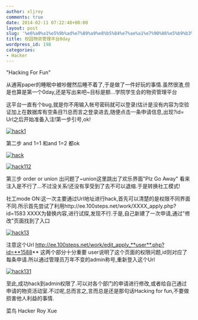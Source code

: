 ```yaml
---
author: xljroy
comments: true
date: 2014-02-11 07:22:48+00:00
layout: post
slug: '%e6%a0%a1%e5%9b%ad%e7%89%a9%e8%b5%84%e7%ae%a1%e7%90%86%e5%b9%b3%e5%8f%b00day'
title: 校园物资管理平台0day
wordpress_id: 198
categories:
- Hacker
---
```


"Hacking For Fun"

从通宵paper的睡眠中被吵醒然后睡不着了,于是做了一件好玩的事情.虽然很渣,但是也算是第一个0day,还是写出来吧~目标是额...学院学生会的物资管理平台

这平台一直有个bug,就是你不用输入帐号密码就可以登录(估计是没有内容为空验证加上在数据库有空条目?)总而言之登录进去,随便点击一条申请信息,出现?id= Url之后开始准备入注!第一步引号,ok!

[![hack1](http://royxue.me/wp-content/uploads/2014/02/hack1-300x183.jpg)](http://royxue.me/wp-content/uploads/2014/02/hack1.jpg)



第二步 and 1=1 和and 1=2 都ok

[![hack](http://royxue.me/wp-content/uploads/2014/02/hack-300x193.jpg)](http://royxue.me/wp-content/uploads/2014/02/hack.jpg)

[![hack112](http://royxue.me/wp-content/uploads/2014/02/hack112-300x150.jpg)](http://royxue.me/wp-content/uploads/2014/02/hack112.jpg)

第三步 order or union 出问题了~union这里跳出了欢乐界面"Plz Go Away" 看来注入是不行了...不过没关系!还没有享受到了去不可以退缩.于是转换社工模式!

社工mode ON:这一次主要通过Url地址进行hack,首先可以清楚的是权限不同界面不同.所示首先尝试了利用http://ee.100steps.net/work/XXXX_apply.php?id=1583 XXXX为替换内容,进行试探,发现不行.于是,自己新建了一次申请,通过"修改"页面找到了入口

[![hack13](http://royxue.me/wp-content/uploads/2014/02/hack13-300x200.jpg)](http://royxue.me/wp-content/uploads/2014/02/hack13.jpg)



注意这个Url http://ee.100steps.net/work/edit_apply_**user**.php?id=**1588** 这两个部分十分重要 user说明了这个页面的权限问题,id则对应了每条申请.所以通过管理员万年不变的admin称号,重新登入这个Url

[![hack131](http://royxue.me/wp-content/uploads/2014/02/hack131-300x203.jpg)](http://royxue.me/wp-content/uploads/2014/02/hack131.jpg)



至此,成功hack到admin权限了.可以对各个部门的申请进行修改,或者给自己通过申请的物资活动室.不过呢,总而言之,言而总是还是那句话Hacking for fun,不要做损害他人利益的事情.

菜鸟 Hacker Roy Xue


